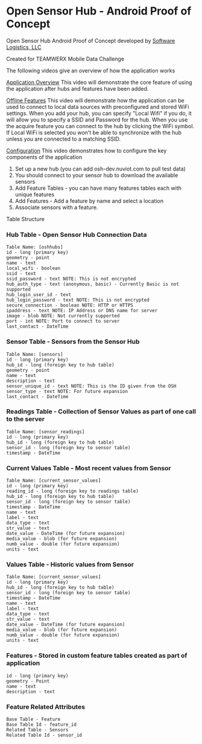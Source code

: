 
# Open Sensor Hub - Android Proof of Concept


Open Sensor Hub Android Proof of Concept developed by [Software Logistics, LLC](https://www.software-logistics.com)

Created for TEAMWERX Mobile Data Challenge

The following videos give an overview of how the application works


[Application Overview](https://www.youtube.com/watch?v=xEC-0g7DYxo)
This video will demonstrate the core feature of using the application after hubs and features have been added.

[Offline Features](https://www.youtube.com/watch?v=BhRo8GbL5HU)
This video will demonstrate how the application can be used to connect to local data sources with preconfigured and stored WiFi settings.
When you add your hub, you can specify "Local Wifi" if you do, it will allow you to specify a SSID and Password for the hub.  When you use the acquire feature you can connect to the hub by clicking the WiFi symbol.  If Local WiFi is selected you won't be able to synchronize with the hub unless you are connected to a matching SSID.

[Configuration](https://www.youtube.com/watch?v=1bTbUfA2L-M)
This video demonstrates how to configure the key components of the application
1. Set up a new hub (you can add osh-dev.nuviot.com to pull test data)
2. You should connect to your sensor hub to download the available sensors
3. Add Feature Tables - you can have many features tables each with unique features
4. Add Features - Add a feature by name and select a location
5. Associate sensors with a feature.

Table Structure
### Hub Table - Open Sensor Hub Connection Data
```
Table Name: [oshhubs]
id - long (primary key)
geometry - point
name - text
local_wifi - boolean
ssid - text
ssid_password - text NOTE: This is not encrypted
hub_auth_type - text (anonymous, basic) - Currently Basic is not supported
hub_login_user_id - text 
hub_login_password - text NOTE: This is not encrypted
secure_connection - boolean NOTE: HTTP or HTTPS
ipaddress - text NOTE: IP Address or DNS name for server
image - blob NOTE: Not currently supported
port - int NOTE: Port to connect to server
last_contact - DateTime 
```
### Sensor Table - Sensors from the Sensor Hub
```
Table Name: [sensors]
id - long (primary key)
hub_id - long (foreign key to hub table)
geometry - point
name - text
description - text
sensor_unique_id - text NOTE: This is the ID given from the OSH
sensor_type - text NOTE: For future expansion
last_contact - DateTime
```

### Readings Table - Collection of Sensor Values as part of one call to the server
```
Table Name: [sensor_readings]
id - long (primary key)
hub_id - long (foreign key to hub table)
sensor_id - long (foreign key to sensor table)
timestamp - DateTime
```
### Current Values Table - Most recent values from Sensor
```
Table Name: [current_sensor_values]
id - long (primary key)
reading_id - long (foreign key to readings table)
hub_id - long (foreign key to hub table)
sensor_id - long (foreign key to sensor table)
timestamp - DateTime
name - text
label - text
data_type - text
str_value - text
date_value - DateTime (for future expansion)
media_value - blob (for future expansion)
numb_value - double (for future expansion)
units - text
```

###  Values Table - Historic values from Sensor
```
Table Name: [current_sensor_values]
id - long (primary key)
hub_id - long (foreign key to hub table)
sensor_id - long (foreign key to sensor table)
timestamp - DateTime
name - text
label - text
data_type - text
str_value - text
date_value - DateTime (for future expansion)
media_value - blob (for future expansion)
numb_value - double (for future expansion)
units - text
```
### Features  - Stored in custom feature tables created as part of application
```
id - long (primary key)
geometry - Point
name - text
description - text
```
### Feature Related Attributes
```
Base Table - Feature
Base Table Id - feature_id
Related Table - Sensors
Related Table Id - sensor_id
``` 



